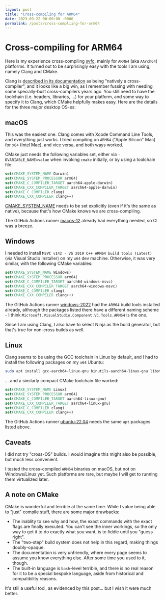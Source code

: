 ```yaml
---
layout: post
title: "Cross-compiling for ARM64"
date: 2023-09-22 00:00:00 -0000
permalink: /posts/cross-compliing-for-arm64
---
```


# Cross-compiling for ARM64

Here is my experience cross-compiling [svfc](https://github.com/tempname11/svf/commit/f64f00cae65950c3606d71af1e0aee982ddd41ab), mainly for `ARM64` (aka `AArch64`) platforms. It turned out to be surprisingly easy with the tools I am using, namely Clang and CMake.

Clang is [described in its documentation](https://clang.llvm.org/docs/CrossCompilation.html) as being "natively a cross-compiler", and it looks like a big win, as I remember fussing with needing some specially-built cross-compilers years ago. You still need to have the toolchain (i.e. headers, libraries, ...) for your platform, and some way to specify it to Clang, which CMake helpfully makes easy. Here are the details for the three major desktop OS-es:

## macOS

This was the easiest one. Clang comes with Xcode Command Line Tools, and everything just works. I tried compiling on `ARM64` ("Apple Silicon" Mac) for `x64` (Intel Mac), and vice versa, and both ways worked.

CMake just needs the following variables set, either via `-DVARIABLE_NAME=value` when invoking `cmake` initially, or by using a toolchain file:

```cmake
set(CMAKE_SYSTEM_NAME Darwin)
set(CMAKE_SYSTEM_PROCESSOR arm64)
set(CMAKE_C_COMPILER_TARGET aarch64-apple-darwin)
set(CMAKE_CXX_COMPILER_TARGET aarch64-apple-darwin)
set(CMAKE_C_COMPILER clang)
set(CMAKE_CXX_COMPILER clang++)
```

[CMAKE_SYSTEM_NAME](https://cmake.org/cmake/help/latest/variable/CMAKE_SYSTEM_NAME.html) needs to be set explicitly (even if it's the same as native), because that's how CMake knows we are cross-compiling.

The GitHub Actions runner [macos-12](https://github.com/actions/runner-images/blob/main/images/macos/macos-12-Readme.md) already had everything needed, so CI was a breeze.

## Windows

I needed to install `MSVC v142 - VS 2019 C++ ARM64 build tools (Latest)` (via Visual Studio Installer) on my `x64` dev machine. Otherwise, it was very similar, with the following CMake variables:

```cmake
set(CMAKE_SYSTEM_NAME Windows)
set(CMAKE_SYSTEM_PROCESSOR arm64)
set(CMAKE_C_COMPILER_TARGET aarch64-windows-msvc)
set(CMAKE_CXX_COMPILER_TARGET aarch64-windows-msvc)
set(CMAKE_C_COMPILER clang)
set(CMAKE_CXX_COMPILER clang++)
```

The GitHub Actions runner [windows-2022](https://github.com/actions/runner-images/blob/main/images/macos/macos-12-Readme.md) had the `ARM64` build tools installed already, although the packages listed there have a different naming scheme - I think `Microsoft.VisualStudio.Component.VC.Tools.ARM64` is the one.

Since I am using Clang, I also have to select Ninja as the build generator, but that's true for non-cross builds as well.

## Linux

Clang seems to be using the GCC toolchain in Linux by default, and I had to install the following packages on my `x64` Ubuntu:
```sh
sudo apt install gcc-aarch64-linux-gnu binutils-aarch64-linux-gnu libstdc++-12-dev-arm64-cross
```

... and a similarly compact CMake toolchain file worked:

```cmake
set(CMAKE_SYSTEM_NAME Linux)
set(CMAKE_SYSTEM_PROCESSOR arm64)
set(CMAKE_C_COMPILER_TARGET aarch64-linux-gnu)
set(CMAKE_CXX_COMPILER_TARGET aarch64-linux-gnu)
set(CMAKE_C_COMPILER clang)
set(CMAKE_CXX_COMPILER clang++)
```

The GitHub Actions runner [ubuntu-22.04](https://github.com/actions/runner-images/blob/main/images/linux/Ubuntu2204-Readme.md) needs the same `apt` packages listed above.

## Caveats

I did not try "cross-OS" builds. I would imagine this might also be possible, but much less convenient.

I tested the cross-compiled `ARM64` binaries on macOS, but not on Windows/Linux yet. Such platforms are rare, but maybe I will get to running them virtualized later.

## A note on CMake

CMake is wonderful and terrible at the same time. While I value being able to "just" compile stuff, there are some major drawbacks:
- The inablity to see why and how, the exact commands with the exact flags are finally executed. You can't see the inner workings, so the only way to get it to do exactly what you want, is to fiddle until you "guess right".
- The "two-step" build system does not help in this regard, making things doubly-opaque.
- The documentation is very unfriendly, where every page seems to assume you know everything else. After some time you used to it, though.
- The built-in language is `bash`-level terrible, and there is no real reason for it to be a special bespoke language, aside from historical and compatibility reasons.

It's still a useful tool, as evidenced by this post... but I wish it were much better.
